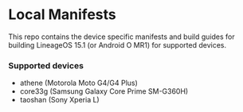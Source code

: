# Local Manifests
This repo contains the device specific manifests and build guides for building LineageOS 15.1 (or Android O MR1) for supported devices.

### Supported devices
* athene (Motorola Moto G4/G4 Plus)
* core33g (Samsung Galaxy Core Prime SM-G360H)
* taoshan (Sony Xperia L)
